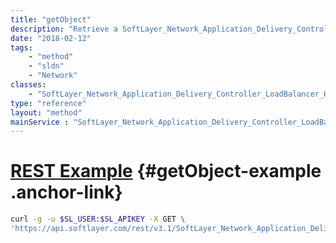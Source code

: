 ```yaml
---
title: "getObject"
description: "Retrieve a SoftLayer_Network_Application_Delivery_Controller_LoadBalancer_Health_Attribute_Type record."
date: "2018-02-12"
tags:
    - "method"
    - "sldn"
    - "Network"
classes:
    - "SoftLayer_Network_Application_Delivery_Controller_LoadBalancer_Health_Attribute_Type"
type: "reference"
layout: "method"
mainService : "SoftLayer_Network_Application_Delivery_Controller_LoadBalancer_Health_Attribute_Type"
---
```


# [REST Example](#getObject-example) <a href="/article/rest/"><i class="fas fa-question"></i></a> {#getObject-example .anchor-link} 
```bash
curl -g -u $SL_USER:$SL_APIKEY -X GET \
'https://api.softlayer.com/rest/v3.1/SoftLayer_Network_Application_Delivery_Controller_LoadBalancer_Health_Attribute_Type/{SoftLayer_Network_Application_Delivery_Controller_LoadBalancer_Health_Attribute_TypeID}/getObject'
```
